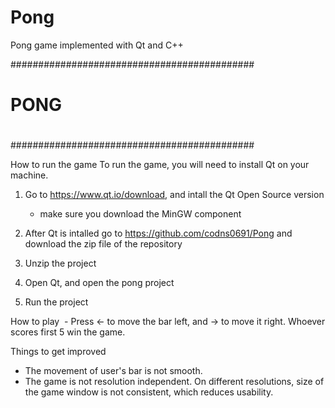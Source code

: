 # Pong
Pong game implemented with Qt and C++

############################################
#
#		PONG
#
############################################

How to run the game
  To run the game, you will need to install Qt on your machine.

1. Go to https://www.qt.io/download, and intall the Qt Open Source version

	- make sure you download the MinGW component 

2. After Qt is intalled go to https://github.com/codns0691/Pong and download 
   the zip file of the repository

3. Unzip the project

4. Open Qt, and open the pong project

5. Run the project

How to play
  - Press <- to move the bar left, and -> to move it right. Whoever scores first 5 win the game.

Things to get improved
  - The movement of user's bar is not smooth.
  - The game is not resolution independent. On different resolutions, size of the game window
    is not consistent, which reduces usability.
    
